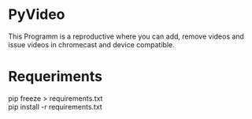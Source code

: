# PyVideo
This Programm is a reproductive where you can add, remove videos and issue videos in chromecast and device compatible.
# Requeriments
 pip freeze > requirements.txt <br>
 pip install -r requirements.txt
